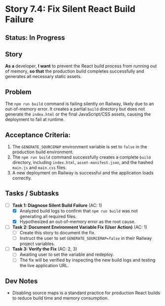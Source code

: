 # Story 7.4: Fix Silent React Build Failure

## Status: In Progress

## Story
**As a** developer,
**I want** to prevent the React build process from running out of memory,
**so that** the production build completes successfully and generates all necessary static assets.

## Problem
The `npm run build` command is failing silently on Railway, likely due to an out-of-memory error. It creates a partial `build` directory but does not generate the `index.html` or the final JavaScript/CSS assets, causing the deployment to fail at runtime.

## Acceptance Criteria:
1. The `GENERATE_SOURCEMAP` environment variable is set to `false` in the production build environment.
2. The `npm run build` command successfully creates a complete `build` directory, including `index.html`, `asset-manifest.json`, and the hashed `main.js` and `main.css` files.
3. A new deployment on Railway is successful and the application loads correctly.

## Tasks / Subtasks

- [ ] **Task 1: Diagnose Silent Build Failure** (AC: 1)
    - [x] Analyzed build logs to confirm that `npm run build` was not generating all required files.
    - [x] Hypothesized an out-of-memory error as the root cause.

- [ ] **Task 2: Document Environment Variable Fix (User Action)** (AC: 1)
    - [ ] Create this story to document the fix.
    - [ ] Instruct the user to set `GENERATE_SOURCEMAP=false` in their Railway project variables.

- [ ] **Task 3: Verify the Fix** (AC: 2, 3)
    - [ ] Awaiting user to set the variable and redeploy.
    - [ ] The fix will be verified by inspecting the new build logs and testing the live application URL.

## Dev Notes
*   Disabling source maps is a standard practice for production React builds to reduce build time and memory consumption.
